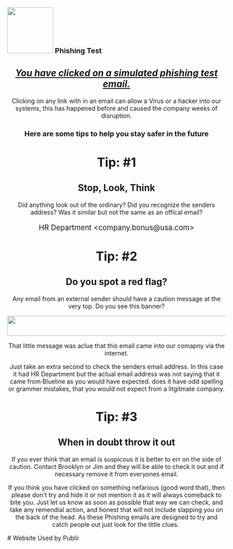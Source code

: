 <div class="header" style="text-align: left;">
<div class="navLink">
<h3 style="margin: 0;"><img class="post__image" src="file:///C:/Users/jrc.BLUELINE-GROUP/Documents/Publii/sites/you-have-been-phishing/input/media/posts/1/blueline-new-small-2.jpg" width="106" height="106"><strong> Phishing Test</strong></h3>
</div>
</div>
<div class="container" style="text-align: center;">
<div class="jumbotron">
<h2><span style="text-decoration: underline;"><em>You have clicked on a simulated phishing test email.</em></span></h2>
<p>Clicking on any link with in an email can allow a Virus or a hacker into our systems, this has happened before and caused the company weeks of disruption.</p>
<h3>Here are some tips to help you stay safer in the future</h3>
</div>
<div class="row">
<div class="col-md-4">
<h1>Tip: #1</h1>
<h2>Stop, Look, Think</h2>
<p>Did anything look out of the ordinary? Did you recognize the senders address? Was it similar but not the same as an offical email?</p>
<p style="font-size: 1.2em;">HR Department &lt;company.bonus@usa.com&gt;</p>
</div>
<div class="col-md-4">
<h1>Tip: #2</h1>
<h2>Do you spot a red flag?</h2>
<p>Any email from an external sender should have a caution message at the very top. Do you see this banner?</p>
<p><img class="post__image" src="file:///C:/Users/jrc.BLUELINE-GROUP/Documents/Publii/sites/you-have-been-phishing/input/media/posts/1/warning-2.png" alt="" width="764" height="46"></p>
<p>That little message was aclue that this email came into our comapny via the internet.</p>
<p>Just take an extra second to check the senders email address. In this case it had HR Department but the actual email address was not saying that it came from Blueline as you would have expected. does it have odd spelling or grammer mistakes, that you would not expect from a litgitmate company.</p>
</div>
<div class="col-md-4">
<h1>Tip: #3</h1>
<h2>When in doubt throw it out</h2>
<p>If you ever think that an email is suspicous it is better to err on the side of caution. Contact Brooklyn or Jim and they will be able to check it out and if necessary remove it from everyones email.</p>
<p>If you think you have clicked on something nefarious (good word that), then please don't try and hide it or not mention it as it will always comeback to bite you. Just let us know as soon as possible that way we can check, and take any remendial action, and honest that will not include slapping you on the back of the head. As these Phishing emails are designed to try and catch people out just look for the little clues. </p>
</div>
</div>
</div># Website
Used by Publii
